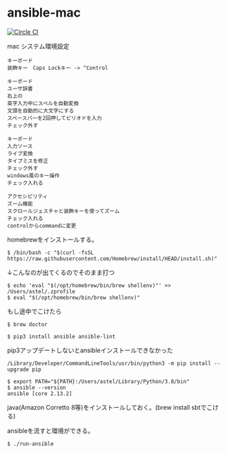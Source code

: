 # ansible-mac

[![Circle CI](https://circleci.com/gh/astail/ansible-mac/tree/master.svg?style=svg)](https://circleci.com/gh/astail/ansible-mac/tree/master)

mac システム環境設定

```
キーボード
装飾キー　Caps Lockキー -> ^Control
```

```
キーボード
ユーザ辞書
右上の
英字入力中にスペルを自動変換
文頭を自動的に大文字にする
スペースバーを2回押してピリオドを入力
チェック外す
```

```
キーボード
入力ソース
ライブ変換
タイプミスを修正
チェック外す
windows風のキー操作
チェック入れる
```

```
アクセシビリティ
ズーム機能
スクロールジェスチャと装飾キーを使ってズーム
チェック入れる
controlからcommandに変更
```

homebrewをインストールする。

```
$ /bin/bash -c "$(curl -fsSL https://raw.githubusercontent.com/Homebrew/install/HEAD/install.sh)"
```
↓こんなのが出てくるのでそのまま打つ
```
$ echo 'eval "$(/opt/homebrew/bin/brew shellenv)"' >> /Users/astel/.zprofile
$ eval "$(/opt/homebrew/bin/brew shellenv)"
```
もし途中でこけたら
```
$ brew doctor
```



```
$ pip3 install ansible ansible-lint
```

pip3アップデートしないとansibleインストールできなかった
```
/Library/Developer/CommandLineTools/usr/bin/python3 -m pip install --upgrade pip
```

```
$ export PATH="${PATH}:/Users/astel/Library/Python/3.8/bin"
$ ansible --version
ansible [core 2.13.2]
```


java(Amazon Corretto 8等)をインストールしておく。(brew install sbtでこける)

ansibleを流すと環境ができる。

```
$ ./run-ansible
```
